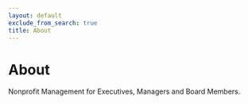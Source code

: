 ```yaml
---
layout: default
exclude_from_search: true
title: About
---
```

# About

Nonprofit Management for Executives, Managers and Board Members.
